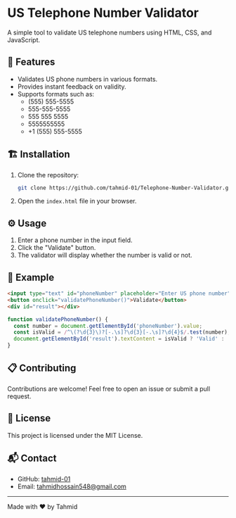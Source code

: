 # US Telephone Number Validator

A simple tool to validate US telephone numbers using HTML, CSS, and JavaScript.

## 🚀 Features
- Validates US phone numbers in various formats.
- Provides instant feedback on validity.
- Supports formats such as:
  - (555) 555-5555
  - 555-555-5555
  - 555 555 5555
  - 5555555555
  - +1 (555) 555-5555

## 🏗️ Installation
1. Clone the repository:
   ```bash
   git clone https://github.com/tahmid-01/Telephone-Number-Validator.git
   ```
2. Open the `index.html` file in your browser.

## ⚙️ Usage
1. Enter a phone number in the input field.
2. Click the "Validate" button.
3. The validator will display whether the number is valid or not.

## 📖 Example
```html
<input type="text" id="phoneNumber" placeholder="Enter US phone number">
<button onclick="validatePhoneNumber()">Validate</button>
<div id="result"></div>
```
```javascript
function validatePhoneNumber() {
  const number = document.getElementById('phoneNumber').value;
  const isValid = /^\(?\d{3}\)?[-.\s]?\d{3}[-.\s]?\d{4}$/.test(number);
  document.getElementById('result').textContent = isValid ? 'Valid' : 'Invalid';
}
```

## 📋 Contributing
Contributions are welcome! Feel free to open an issue or submit a pull request.

## 📄 License
This project is licensed under the MIT License.

## 📬 Contact
- GitHub: [tahmid-01](https://github.com/tahmid-01)
- Email: [tahmidhossain548@gmail.com](mailto:tahmidhossain548@gmail.com)

---
Made with ❤️ by Tahmid

